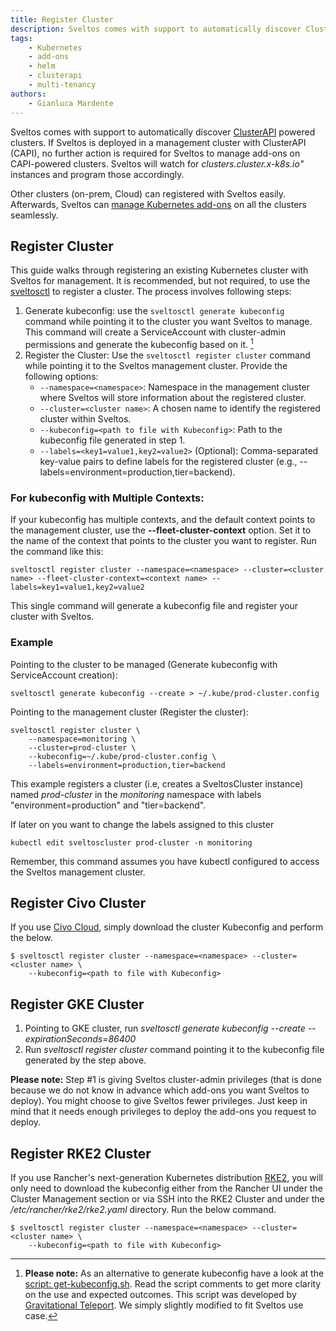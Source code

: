 ```yaml
---
title: Register Cluster
description: Sveltos comes with support to automatically discover ClusterAPI powered clusters. Any other cluster (GKE for instance) can easily be registered with Sveltos.
tags:
    - Kubernetes
    - add-ons
    - helm
    - clusterapi
    - multi-tenancy
authors:
    - Gianluca Mardente
---
```

Sveltos comes with support to automatically discover [ClusterAPI](https://github.com/kubernetes-sigs/cluster-api) powered clusters. If Sveltos is deployed in a management cluster with ClusterAPI (CAPI), no further action is required for Sveltos to manage add-ons on CAPI-powered clusters. Sveltos will watch for *clusters.cluster.x-k8s.io"* instances and program those accordingly.

Other clusters (on-prem, Cloud) can registered with Sveltos easily. Afterwards, Sveltos can [manage Kubernetes add-ons](../addons/addons.md) on all the clusters seamlessly.

## Register Cluster

This guide walks through registering an existing Kubernetes cluster with Sveltos for management. It is recommended, but not required, to use the [sveltosctl](https://github.com/projectsveltos/sveltosctl "Sveltos CLI") to register a cluster.
The process involves following steps:

1. Generate kubeconfig: use the `sveltosctl generate kubeconfig` command while pointing it to the cluster you want Sveltos to manage. This command will create a ServiceAccount with cluster-admin permissions and generate the kubeconfig based on it. [^1]
2. Register the Cluster: Use the `sveltosctl register cluster` command while pointing it to the Sveltos management cluster. Provide the following options:
    - `--namespace=<namespace>`: Namespace in the management cluster where Sveltos will store information about the registered cluster.
    - `--cluster=<cluster name>`: A chosen name to identify the registered cluster within Sveltos.
    - `--kubeconfig=<path to file with Kubeconfig>`: Path to the kubeconfig file generated in step 1.
    - `--labels=<key1=value1,key2=value2>` (Optional): Comma-separated key-value pairs to define labels for the registered cluster (e.g., --labels=environment=production,tier=backend).

### For kubeconfig with Multiple Contexts:

If your kubeconfig has multiple contexts, and the default context points to the management cluster, use the __--fleet-cluster-context__ option. 
Set it to the name of the context that points to the cluster you want to register. Run the command like this:

```
sveltosctl register cluster --namespace=<namespace> --cluster=<cluster name> --fleet-cluster-context=<context name> --labels=key1=value1,key2=value2
```

This single command will generate a kubeconfig file and register your cluster with Sveltos.

### Example

Pointing to the cluster to be managed (Generate kubeconfig with ServiceAccount creation):

```sveltosctl generate kubeconfig --create > ~/.kube/prod-cluster.config```

Pointing to the management cluster (Register the cluster):

```
sveltosctl register cluster \
    --namespace=monitoring \
    --cluster=prod-cluster \
    --kubeconfig=~/.kube/prod-cluster.config \
    --labels=environment=production,tier=backend
```

This example registers a cluster (i.e, creates a SveltosCluster instance) named *prod-cluster* in the *monitoring* namespace with labels "environment=production" and "tier=backend".

If later on you want to change the labels assigned to this cluster

```kubectl edit sveltoscluster prod-cluster -n monitoring``` 

Remember, this command assumes you have kubectl configured to access the Sveltos management cluster.

## Register Civo Cluster
If you use [Civo Cloud](https://www.civo.com), simply download the cluster Kubeconfig and perform the below.

```
$ sveltosctl register cluster --namespace=<namespace> --cluster=<cluster name> \
    --kubeconfig=<path to file with Kubeconfig>
```

## Register GKE Cluster

1. Pointing to GKE cluster, run *sveltosctl generate kubeconfig --create --expirationSeconds=86400*
2. Run *sveltosctl register cluster* command pointing it to the kubeconfig file generated by the step above.

**Please note:** Step #1 is giving Sveltos cluster-admin privileges (that is done because we do not know in advance which add-ons you want Sveltos to deploy). You might choose to give Sveltos fewer privileges. Just keep in mind that it needs enough privileges to deploy the add-ons you request to deploy.

## Register RKE2 Cluster
If you use Rancher's next-generation Kubernetes distribution [RKE2](https://docs.rke2.io/), you will only need to download the kubeconfig either from the Rancher UI under the Cluster Management section or via SSH into the RKE2 Cluster and under the */etc/rancher/rke2/rke2.yaml* directory. Run the below command.

```
$ sveltosctl register cluster --namespace=<namespace> --cluster=<cluster name> \
    --kubeconfig=<path to file with Kubeconfig>
```

[^1]: **Please note:** As an alternative to generate kubeconfig have a look at the [script: get-kubeconfig.sh](https://raw.githubusercontent.com/gianlucam76/scripts/master/get-kubeconfig.sh). Read the script comments to get more clarity on the use and expected outcomes. This script was developed by [Gravitational Teleport](https://github.com/gravitational/teleport/blob/master/examples/k8s-auth/get-kubeconfig.sh). We simply slightly modified to fit Sveltos use case.
